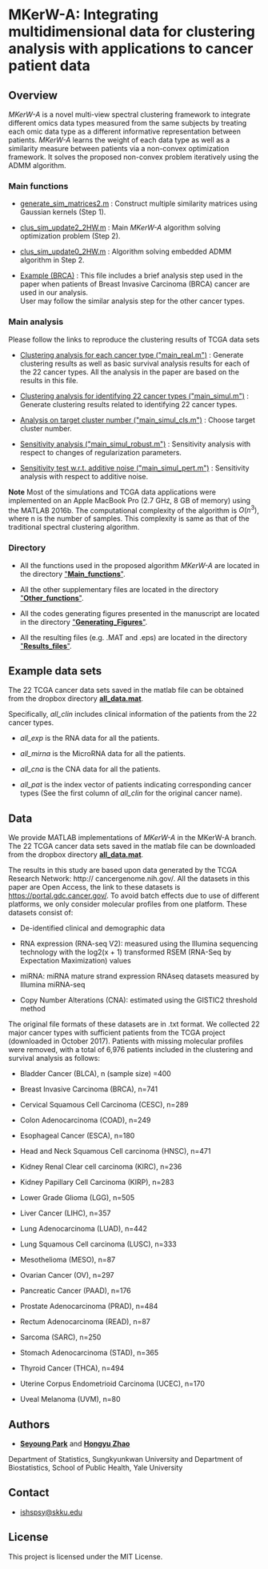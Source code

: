 # MKerW-A: Integrating multidimensional data for clustering analysis with applications to cancer patient data



## Overview

*MKerW-A* is a novel multi-view spectral clustering framework to integrate different omics data types measured from the same subjects by treating each omic data type as a different informative representation between patients. *MKerW-A* learns the weight of each data type as well as a similarity measure between patients via a non-convex optimization framework. It solves the proposed non-convex problem iteratively using the ADMM algorithm.


### Main functions

- [generate_sim_matrices2.m](https://github.com/ishspsy/MKerW-A/blob/master/Main_functions/generate_sim_matrices2.m)
: Construct multiple similarity matrices using Gaussian kernels (Step 1).

- [clus_sim_update2_2HW.m](https://github.com/ishspsy/MKerW-A/blob/master/Main_functions/clus_sim_update2_2HW.m)
: Main *MKerW-A* algorithm solving optimization problem (Step 2).

- [clus_sim_update0_2HW.m](https://github.com/ishspsy/MKerW-A/blob/master/Main_functions/clus_sim_update0_2HW.m)
: Algorithm solving embedded ADMM algorithm in Step 2.

- [Example (BRCA)](https://github.com/ishspsy/MKerW-A/blob/master/example_BRCA.m)
: This file includes a brief analysis step used in the paper when patients of Breast Invasive Carcinoma (BRCA) cancer are used in our analysis.  
User may follow the similar analysis step for the other cancer types.


### Main analysis

Please follow the links to reproduce the clustering results of TCGA data sets

-  [Clustering analysis for each cancer type ("main_real.m")](https://github.com/ishspsy/MKerW-A/blob/master/main_real.m)
: Generate clustering results as well as basic survival analysis results for each of the 22 cancer types. All the analysis in the paper are based on
the results in this file.

-  [Clustering analysis for identifying 22 cancer types ("main_simul.m")](https://github.com/ishspsy/MKerW-A/blob/master/main_simul.m)
: Generate clustering results related to identifying 22 cancer types.

-  [Analysis on target cluster number ("main_simul_cls.m")](https://github.com/ishspsy/MKerW-A/blob/master/main_simul_cls.m)
: Choose target cluster number.

-  [Sensitivity analysis ("main_simul_robust.m")](https://github.com/ishspsy/MKerW-A/blob/master/main_simul_robust.m)
: Sensitivity analysis with respect to changes of regularization parameters.

-  [Sensitivity test w.r.t. additive noise ("main_simul_pert.m")](https://github.com/ishspsy/MKerW-A/blob/master/main_simul_pert.m)
: Sensitivity analysis with respect to additive noise.


**Note** Most of the simulations and TCGA data applications were implemented on an Apple MacBook Pro (2.7 GHz, 8 GB of memory) using the MATLAB 2016b. 
The computational complexity of the algorithm is $O(n^3)$, where n is the number of samples. This complexity is same as that of the traditional spectral clustering algorithm. 





### Directory

- All the functions used in the proposed algorithm *MKerW-A* are located in the directory ["**Main_functions**"](https://github.com/ishspsy/MKerW-A/tree/master/Main_functions).

- All the other supplementary files are located in the directory ["**Other_functions**"](https://github.com/ishspsy/MKerW-A/tree/master/Other_functions).

- All the codes generating figures presented in the manuscript are located in the directory ["**Generating_Figures**"](https://github.com/ishspsy/MKerW-A/tree/master/Generating_Figures).

- All the resulting files (e.g. .MAT and .eps) are located in the directory ["**Results_files**"](https://github.com/ishspsy/MKerW-A/tree/master/Resulting_files).




## Example data sets

The 22 TCGA cancer data sets saved in the matlab file can be obtained from the dropbox directory [**all_data.mat**](https://www.dropbox.com/s/v22fx0j2gnpeta6/all_data.mat?dl=0). 

Specifically, *all_clin* includes clinical information of the patients from the 22 cancer types.

- *all_exp* is the RNA data for all the patients.

- *all_mirna* is the MicroRNA data for all the patients.

- *all_cna* is the CNA data for all the patients.

- *all_pat* is the index vector of patients indicating corresponding cancer types (See the first column of *all_clin* for the original cancer name).




## Data

We provide MATLAB implementations of *MKerW-A* in the MKerW-A branch. The 22 TCGA cancer data sets saved in the matlab file can be downloaded from the dropbox directory [**all_data.mat**](https://www.dropbox.com/s/v22fx0j2gnpeta6/all_data.mat?dl=0). 


The results in this study are based upon data generated by the TCGA Research Network: http://
cancergenome.nih.gov/. All the datasets in this paper are Open Access, the link to these
datasets is https://portal.gdc.cancer.gov/. To avoid batch effects due to use of different platforms,
we only consider molecular profiles from one platform. These datasets consist of:


- De-identified clinical and demographic data

- RNA expression (RNA-seq V2): measured using the Illumina sequencing technology with the log2(x + 1) transformed RSEM (RNA-Seq by Expectation Maximization) values

- miRNA: miRNA mature strand expression RNAseq datasets measured by Illumina miRNA-seq

- Copy Number Alterations (CNA): estimated using the GISTIC2 threshold method


The original file formats of these datasets are in .txt format. We collected 22 major cancer types
with sufficient patients from the TCGA project (downloaded in October 2017). Patients with
missing molecular profiles were removed, with a total of 6,976 patients included in the clustering
and survival analysis as follows:

- Bladder Cancer (BLCA), n (sample size) =400

- Breast Invasive Carcinoma (BRCA), n=741

- Cervical Squamous Cell Carcinoma (CESC), n=289

- Colon Adenocarcinoma (COAD), n=249

- Esophageal Cancer (ESCA), n=180

- Head and Neck Squamous Cell carcinoma (HNSC), n=471

- Kidney Renal Clear cell carcinoma (KIRC), n=236

- Kidney Papillary Cell Carcinoma (KIRP), n=283

- Lower Grade Glioma (LGG), n=505

- Liver Cancer (LIHC), n=357

- Lung Adenocarcinoma (LUAD), n=442

- Lung Squamous Cell carcinoma (LUSC), n=333

- Mesothelioma (MESO), n=87

- Ovarian Cancer (OV), n=297

- Pancreatic Cancer (PAAD), n=176

- Prostate Adenocarcinoma (PRAD), n=484

- Rectum Adenocarcinoma (READ), n=87

- Sarcoma (SARC), n=250

- Stomach Adenocarcinoma (STAD), n=365

- Thyroid Cancer (THCA), n=494

- Uterine Corpus Endometrioid Carcinoma (UCEC), n=170

- Uveal Melanoma (UVM), n=80




## Authors

* [**Seyoung Park**](http://people.yale.edu/search/seyoung_park.profile) and   [**Hongyu Zhao**](https://publichealth.yale.edu/biostat/people/hongyu_zhao.profile)

 Department of Statistics, Sungkyunkwan University and
 Department of Biostatistics, School of Public Health, Yale University


## Contact

* ishspsy@skku.edu

## License

This project is licensed under the MIT License.




